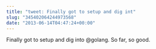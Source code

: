 ```yaml
---
title: "tweet: Finally got to setup and dig int"
slug: "345402064244973568"
date: "2013-06-14T04:47:24+00:00"
---
```

Finally got to setup and dig into @golang. So far, so good.